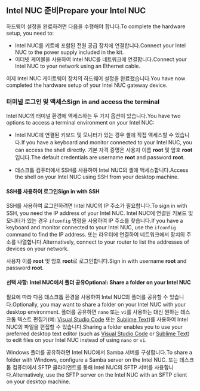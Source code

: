 ## <a name="prepare-your-intel-nuc"></a><span data-ttu-id="acc6f-101">Intel NUC 준비</span><span class="sxs-lookup"><span data-stu-id="acc6f-101">Prepare your Intel NUC</span></span>

<span data-ttu-id="acc6f-102">하드웨어 설정을 완료하려면 다음을 수행해야 합니다.</span><span class="sxs-lookup"><span data-stu-id="acc6f-102">To complete the hardware setup, you need to:</span></span>

- <span data-ttu-id="acc6f-103">Intel NUC를 키트에 포함된 전원 공급 장치에 연결합니다.</span><span class="sxs-lookup"><span data-stu-id="acc6f-103">Connect your Intel NUC to the power supply included in the kit.</span></span>
- <span data-ttu-id="acc6f-104">이더넷 케이블을 사용하여 Intel NUC를 네트워크에 연결합니다.</span><span class="sxs-lookup"><span data-stu-id="acc6f-104">Connect your Intel NUC to your network using an Ethernet cable.</span></span>

<span data-ttu-id="acc6f-105">이제 Intel NUC 게이트웨이 장치의 하드웨어 설정을 완료했습니다.</span><span class="sxs-lookup"><span data-stu-id="acc6f-105">You have now completed the hardware setup of your Intel NUC gateway device.</span></span>

### <a name="sign-in-and-access-the-terminal"></a><span data-ttu-id="acc6f-106">터미널 로그인 및 액세스</span><span class="sxs-lookup"><span data-stu-id="acc6f-106">Sign in and access the terminal</span></span>

<span data-ttu-id="acc6f-107">Intel NUC의 터미널 환경에 액세스하는 두 가지 옵션이 있습니다.</span><span class="sxs-lookup"><span data-stu-id="acc6f-107">You have two options to access a terminal environment on your Intel NUC:</span></span>

- <span data-ttu-id="acc6f-108">Intel NUC에 연결된 키보드 및 모니터가 있는 경우 셸에 직접 액세스할 수 있습니다.</span><span class="sxs-lookup"><span data-stu-id="acc6f-108">If you have a keyboard and monitor connected to your Intel NUC, you can access the shell directly.</span></span> <span data-ttu-id="acc6f-109">기본 자격 증명은 사용자 이름 **root** 및 암호 **root**입니다.</span><span class="sxs-lookup"><span data-stu-id="acc6f-109">The default credentials are username **root** and password **root**.</span></span>

- <span data-ttu-id="acc6f-110">데스크톱 컴퓨터에서 SSH를 사용하여 Intel NUC의 셸에 액세스합니다.</span><span class="sxs-lookup"><span data-stu-id="acc6f-110">Access the shell on your Intel NUC using SSH from your desktop machine.</span></span>

#### <a name="sign-in-with-ssh"></a><span data-ttu-id="acc6f-111">SSH를 사용하여 로그인</span><span class="sxs-lookup"><span data-stu-id="acc6f-111">Sign in with SSH</span></span>

<span data-ttu-id="acc6f-112">SSH를 사용하여 로그인하려면 Intel NUC의 IP 주소가 필요합니다.</span><span class="sxs-lookup"><span data-stu-id="acc6f-112">To sign in with SSH, you need the IP address of your Intel NUC.</span></span> <span data-ttu-id="acc6f-113">Intel NUC에 연결된 키보드 및 모니터가 있는 경우 `ifconfig` 명령을 사용하여 IP 주소를 찾습니다.</span><span class="sxs-lookup"><span data-stu-id="acc6f-113">If you have a keyboard and monitor connected to your Intel NUC, use the `ifconfig` command to find the IP address.</span></span> <span data-ttu-id="acc6f-114">또는 라우터에 연결하여 네트워크에서 장치의 주소를 나열합니다.</span><span class="sxs-lookup"><span data-stu-id="acc6f-114">Alternatively, connect to your router to list the addresses of devices on your network.</span></span>

<span data-ttu-id="acc6f-115">사용자 이름 **root** 및 암호 **root**로 로그인합니다.</span><span class="sxs-lookup"><span data-stu-id="acc6f-115">Sign in with username **root** and password **root**.</span></span>

#### <a name="optional-share-a-folder-on-your-intel-nuc"></a><span data-ttu-id="acc6f-116">선택 사항: Intel NUC에서 폴더 공유</span><span class="sxs-lookup"><span data-stu-id="acc6f-116">Optional: Share a folder on your Intel NUC</span></span>

<span data-ttu-id="acc6f-117">필요에 따라 다음 데스크톱 환경을 사용하여 Intel NUC의 폴더를 공유할 수 있습니다.</span><span class="sxs-lookup"><span data-stu-id="acc6f-117">Optionally, you may want to share a folder on your Intel NUC with your desktop environment.</span></span> <span data-ttu-id="acc6f-118">폴더를 공유하면 `nano` 또는 `vi`를 사용하는 대신 원하는 데스크톱 텍스트 편집기(예: [Visual Studio Code](https://code.visualstudio.com/) 또는 [Sublime Text](http://www.sublimetext.com/))를 사용하여 Intel NUC의 파일을 편집할 수 있습니다.</span><span class="sxs-lookup"><span data-stu-id="acc6f-118">Sharing a folder enables you to use your preferred desktop text editor (such as [Visual Studio Code](https://code.visualstudio.com/) or [Sublime Text](http://www.sublimetext.com/)) to edit files on your Intel NUC instead of using `nano` or `vi`.</span></span>

<span data-ttu-id="acc6f-119">Windows 폴더를 공유하려면 Intel NUC에서 Samba 서버를 구성합니다.</span><span class="sxs-lookup"><span data-stu-id="acc6f-119">To share a folder with Windows, configure a Samba server on the Intel NUC.</span></span> <span data-ttu-id="acc6f-120">또는 데스크톱 컴퓨터에서 SFTP 클라이언트를 통해 Intel NUC의 SFTP 서버를 사용합니다.</span><span class="sxs-lookup"><span data-stu-id="acc6f-120">Alternatively, use the SFTP server on the Intel NUC with an SFTP client on your desktop machine.</span></span>
